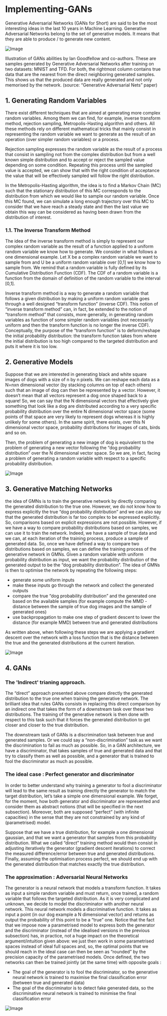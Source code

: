 # Implementing-GANs

Generative Adversarial Networks (GANs for Short) are said to be the most interesting ideas in the last 10 years in Machine Learning. Generative Adversarial Networks belong to the set of generative models. It means that they are able to produce / to generate new content.

![Image](ImagesGANs/Picture1.png)

Illustration of GANs abilities by Ian Goodfellow and co-authors. These are samples generated by Generative Adversarial Networks after training on two datasets: MNIST and TFD. For both, the rightmost column contains true data that are the nearest from the direct neighboring generated samples. This shows us that the produced data are really generated and not only memorised by the network. (source: “Generative Adversarial Nets” paper)

## 1. Generating Random Variables
There exist different techniques that are aimed at generating more complex random variables. Among them we can find, for example, inverse transform method, rejection sampling, Metropolis-Hasting algorithm and others. All these methods rely on different mathematical tricks that mainly consist in representing the random variable we want to generate as the result of an operation (over simpler random variables) or a process.

Rejection sampling expresses the random variable as the result of a process that consist in sampling not from the complex distribution but from a well known simple distribution and to accept or reject the sampled value depending on some condition. Repeating this process until the sampled value is accepted, we can show that with the right condition of acceptance the value that will be effectively sampled will follow the right distribution.

In the Metropolis-Hasting algorithm, the idea is to find a Markov Chain (MC) such that the stationary distribution of this MC corresponds to the distribution from which we would like to sample our random variable. Once this MC found, we can simulate a long enough trajectory over this MC to consider that we have reach a steady state and then the last value we obtain this way can be considered as having been drawn from the distribution of interest.

### 1.1. The Inverse Transform Method
The idea of the inverse transform method is simply to represent our complex random variable as the result of a function applied to a uniform random variable we know how to generate. We consider in what follows a one dimensional example. Let X be a complex random variable we want to sample from and U be a uniform random variable over [0,1] we know how to sample from. We remind that a random variable is fully defined by its Cumulative Distribution Function (CDF). The CDF of a random variable is a function from the domain of definition of the random variable to the interval [0,1].

Inverse transform method is a way to generate a random variable that follows a given distribution by making a uniform random variable goes through a well designed “transform function” (inverse CDF). This notion of “inverse transform method” can, in fact, be extended to the notion of “transform method” that consists, more generally, in generating random variables as function of some simpler random variables (not necessarily uniform and then the transform function is no longer the inverse CDF). Conceptually, the purpose of the “transform function” is to deform/reshape the initial probability distribution: the transform function takes from where the initial distribution is too high compared to the targeted distribution and puts it where it is too low.

## 2. Generative Models
Suppose that we are interested in generating black and white square images of dogs with a size of n by n pixels. We can reshape each data as a N=nxn dimensional vector (by stacking columns on top of each others) such that an image of dog can then be represented by a vector. However, it doesn’t mean that all vectors represent a dog once shaped back to a square! So, we can say that the N dimensional vectors that effectively give something that look like a dog are distributed according to a very specific probability distribution over the entire N dimensional vector space (some points of that space are very likely to represent dogs whereas it is highly unlikely for some others). In the same spirit, there exists, over this N dimensional vector space, probability distributions for images of cats, birds and so on.

Then, the problem of generating a new image of dog is equivalent to the problem of generating a new vector following the “dog probability distribution” over the N dimensional vector space. So we are, in fact, facing a problem of generating a random variable with respect to a specific probability distribution.

![Image](ImagesGANs/Picture2.png)

## 3. Generative Matching Networks
the idea of GMNs is to train the generative network by directly comparing the generated distribution to the true one. However, we do not know how to express explicitly the true “dog probability distribution” and we can also say that the generated distribution is far too complex to be expressed explicitly. So, comparisons based on explicit expressions are not possible. However, if we have a way to compare probability distributions based on samples, we can use it to train the network. Indeed, we have a sample of true data and we can, at each iteration of the training process, produce a sample of generated data.
So, once we have defined a way to compare two distributions based on samples, we can define the training process of the generative network in GMNs. Given a random variable with uniform probability distribution as input, we want the probability distribution of the generated output to be the “dog probability distribution”. The idea of GMNs is then to optimise the network by repeating the following steps:

- generate some uniform inputs
- make these inputs go through the network and collect the generated outputs
- compare the true “dog probability distribution” and the generated one based on the available samples (for example compute the MMD -distance between the sample of true dog images and the sample of generated ones)
- use backpropagation to make one step of gradient descent to lower the distance (for example MMD) between true and generated distributions

As written above, when following these steps we are applying a gradient descent over the network with a loss function that is the distance between the true and the generated distributions at the current iteration.

![Image](ImagesGANs/Picture3.png)

## 4. GANs
### The 'Indirect' trianing approach.
The “direct” approach presented above compare directly the generated distribution to the true one when training the generative network. The brilliant idea that rules GANs consists in replacing this direct comparison by an indirect one that takes the form of a downstream task over these two distributions. The training of the generative network is then done with respect to this task such that it forces the generated distribution to get closer and closer to the true distribution.

The downstream task of GANs is a discrimination task between true and generated samples. Or we could say a “non-discrimination” task as we want the discrimination to fail as much as possible. So, in a GAN architecture, we have a discriminator, that takes samples of true and generated data and that try to classify them as well as possible, and a generator that is trained to fool the discriminator as much as possible.
### The ideal case : Perfect generator and discriminator
In order to better understand why training a generator to fool a discriminator will lead to the same result as training directly the generator to match the target distribution, let’s take a simple one dimensional example. We forget, for the moment, how both generator and discriminator are represented and consider them as abstract notions (that will be specified in the next subsection). Moreover, both are supposed “perfect” (with infinite capacities) in the sense that they are not constrained by any kind of (parametrised) model.

Suppose that we have a true distribution, for example a one dimensional gaussian, and that we want a generator that samples from this probability distribution. What we called “direct” training method would then consist in adjusting iteratively the generator (gradient descent iterations) to correct the measured difference/error between true and generated distributions. Finally, assuming the optimisation process perfect, we should end up with the generated distribution that matches exactly the true distribution.
### The approximation : Adversarial Neural Networks
The generator is a neural network that models a transform function. It takes as input a simple random variable and must return, once trained, a random variable that follows the targeted distribution. As it is very complicated and unknown, we decide to model the discriminator with another neural network. This neural network models a discriminative function. It takes as input a point (in our dog example a N dimensional vector) and returns as output the probability of this point to be a “true” one.
Notice that the fact that we impose now a parametrised model to express both the generator and the discriminator (instead of the idealised versions in the previous subsection) has, in practice, not a huge impact on the theoretical argument/intuition given above: we just then work in some parametrised spaces instead of ideal full spaces and, so, the optimal points that we should reach in the ideal case can then be seen as “rounded” by the precision capacity of the parametrised models.
Once defined, the two networks can then be trained jointly (at the same time) with opposite goals :
- The goal of the generator is to fool the discriminator, so the generative neural network is trained to maximise the final classification error (between true and generated data)
- The goal of the discriminator is to detect fake generated data, so the discriminative neural network is trained to minimise the final classification error

![Image](ImagesGANs/Picture4.png)
